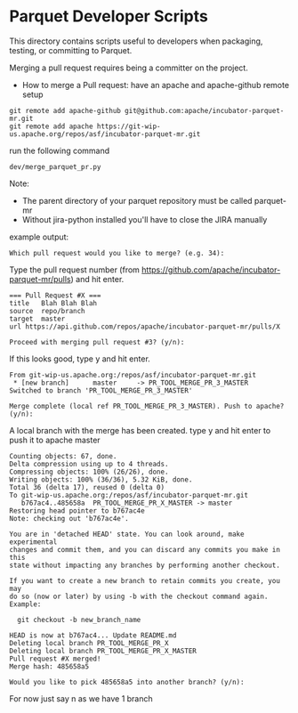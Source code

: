 # Parquet Developer Scripts
This directory contains scripts useful to developers when packaging,
testing, or committing to Parquet.

Merging a pull request requires being a committer on the project.

* How to merge a Pull request:
have an apache and apache-github remote setup
```
git remote add apache-github git@github.com:apache/incubator-parquet-mr.git
git remote add apache https://git-wip-us.apache.org/repos/asf/incubator-parquet-mr.git
```
run the following command
```
dev/merge_parquet_pr.py
```

Note:
* The parent directory of your parquet repository must be called parquet-mr
* Without jira-python installed you'll have to close the JIRA manually

example output:
```
Which pull request would you like to merge? (e.g. 34):
```
Type the pull request number (from https://github.com/apache/incubator-parquet-mr/pulls) and hit enter.
```
=== Pull Request #X ===
title	Blah Blah Blah
source	repo/branch
target	master
url	https://api.github.com/repos/apache/incubator-parquet-mr/pulls/X

Proceed with merging pull request #3? (y/n): 
```
If this looks good, type y and hit enter.
```
From git-wip-us.apache.org:/repos/asf/incubator-parquet-mr.git
 * [new branch]      master     -> PR_TOOL_MERGE_PR_3_MASTER
Switched to branch 'PR_TOOL_MERGE_PR_3_MASTER'

Merge complete (local ref PR_TOOL_MERGE_PR_3_MASTER). Push to apache? (y/n):
```
A local branch with the merge has been created.
type y and hit enter to push it to apache master
```
Counting objects: 67, done.
Delta compression using up to 4 threads.
Compressing objects: 100% (26/26), done.
Writing objects: 100% (36/36), 5.32 KiB, done.
Total 36 (delta 17), reused 0 (delta 0)
To git-wip-us.apache.org:/repos/asf/incubator-parquet-mr.git
   b767ac4..485658a  PR_TOOL_MERGE_PR_X_MASTER -> master
Restoring head pointer to b767ac4e
Note: checking out 'b767ac4e'.

You are in 'detached HEAD' state. You can look around, make experimental
changes and commit them, and you can discard any commits you make in this
state without impacting any branches by performing another checkout.

If you want to create a new branch to retain commits you create, you may
do so (now or later) by using -b with the checkout command again. Example:

  git checkout -b new_branch_name

HEAD is now at b767ac4... Update README.md
Deleting local branch PR_TOOL_MERGE_PR_X
Deleting local branch PR_TOOL_MERGE_PR_X_MASTER
Pull request #X merged!
Merge hash: 485658a5

Would you like to pick 485658a5 into another branch? (y/n):
```
For now just say n as we have 1 branch
